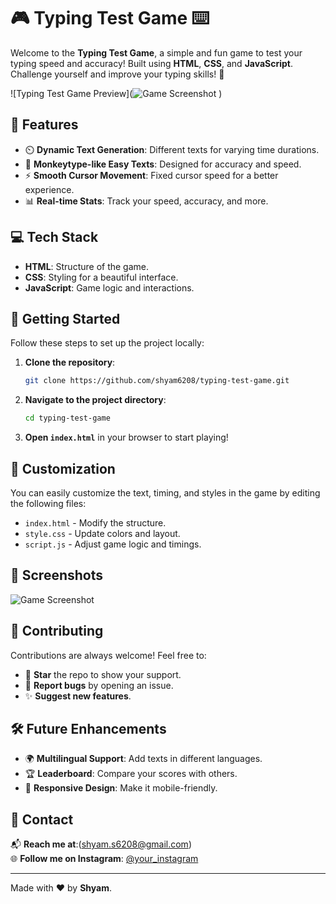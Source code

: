 # 🎮 **Typing Test Game** ⌨️

Welcome to the **Typing Test Game**, a simple and fun game to test your typing speed and accuracy! Built using **HTML**, **CSS**, and **JavaScript**. Challenge yourself and improve your typing skills! 🚀

![Typing Test Game Preview](![Game Screenshot](https://drive.google.com/uc?export=view&id=1vEGX5MtFmSzeV9MgEiiSn6bO7kb5zcOm)
) <!-- Replace with an actual screenshot or GIF -->

## 🎯 **Features**
- ⏲️ **Dynamic Text Generation**: Different texts for varying time durations.
- 📝 **Monkeytype-like Easy Texts**: Designed for accuracy and speed.
- ⚡ **Smooth Cursor Movement**: Fixed cursor speed for a better experience.
- 📊 **Real-time Stats**: Track your speed, accuracy, and more.

## 💻 **Tech Stack**
- **HTML**: Structure of the game.
- **CSS**: Styling for a beautiful interface.
- **JavaScript**: Game logic and interactions.

## 🚀 **Getting Started**

Follow these steps to set up the project locally:

1. **Clone the repository**:
    ```bash
    git clone https://github.com/shyam6208/typing-test-game.git
    ```
2. **Navigate to the project directory**:
    ```bash
    cd typing-test-game
    ```
3. **Open `index.html`** in your browser to start playing!

## 🎨 **Customization**

You can easily customize the text, timing, and styles in the game by editing the following files:
- `index.html` - Modify the structure.
- `style.css` - Update colors and layout.
- `script.js` - Adjust game logic and timings.

## 📸 **Screenshots**

![Game Screenshot](https://drive.google.com/uc?export=view&id=12u2D_aE_z6FVVXFSiTp47vxffOWwl-8m)



## 🤝 **Contributing**

Contributions are always welcome! Feel free to:
- 🌟 **Star** the repo to show your support.
- 🐛 **Report bugs** by opening an issue.
- ✨ **Suggest new features**.

## 🛠️ **Future Enhancements**
- 🌍 **Multilingual Support**: Add texts in different languages.
- 🏆 **Leaderboard**: Compare your scores with others.
- 📱 **Responsive Design**: Make it mobile-friendly.

## 📧 **Contact**

📬 **Reach me at**:(shyam.s6208@gmail.com)  
🌐 **Follow me on Instagram**: [@your_instagram](https://instagram.com/your_instagram)  

---

Made with ❤️ by **Shyam**.
